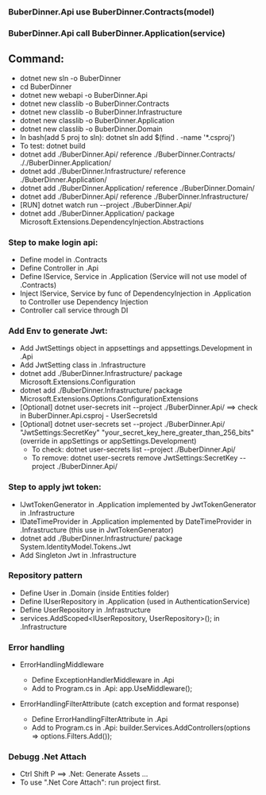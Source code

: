 ### BuberDinner.Api use BuberDinner.Contracts(model)

### BuberDinner.Api call BuberDinner.Application(service)

## Command:

- dotnet new sln -o BuberDinner
- cd BuberDinner
- dotnet new webapi -o BuberDinner.Api
- dotnet new classlib -o BuberDinner.Contracts
- dotnet new classlib -o BuberDinner.Infrastructure
- dotnet new classlib -o BuberDinner.Application
- dotnet new classlib -o BuberDinner.Domain
- In bash(add 5 proj to sln): dotnet sln add $(find . -name '\*.csproj')
- To test: dotnet build
- dotnet add ./BuberDinner.Api/ reference ./BuberDinner.Contracts/ ././BuberDinner.Application/
- dotnet add ./BuberDinner.Infrastructure/ reference ./BuberDinner.Application/
- dotnet add ./BuberDinner.Application/ reference ./BuberDinner.Domain/
- dotnet add ./BuberDinner.Api/ reference ./BuberDinner.Infrastructure/
- [RUN] dotnet watch run --project ./BuberDinner.Api/
- dotnet add ./BuberDinner.Application/ package Microsoft.Extensions.DependencyInjection.Abstractions

### Step to make login api:

- Define model in .Contracts
- Define Controller in .Api
- Define IService, Service in .Application (Service will not use model of .Contracts)
- Inject IService, Service by func of DependencyInjection in .Application to Controller use Dependency Injection
- Controller call service through DI

### Add Env to generate Jwt:

- Add JwtSettings object in appsettings and appsettings.Development in .Api
- Add JwtSetting class in .Infrastructure
- dotnet add ./BuberDinner.Infrastructure/ package Microsoft.Extensions.Configuration
- dotnet add ./BuberDinner.Infrastructure/ package Microsoft.Extensions.Options.ConfigurationExtensions
- [Optional] dotnet user-secrets init --project ./BuberDinner.Api/ ==> check in BuberDinner.Api.csproj - UserSecretsId
- [Optional] dotnet user-secrets set --project ./BuberDinner.Api/ "JwtSettings:SecretKey" "your_secret_key_here_greater_than_256_bits" (override in appSettings or appSettings.Development)
  - To check: dotnet user-secrets list --project ./BuberDinner.Api/
  - To remove: dotnet user-secrets remove JwtSettings:SecretKey --project ./BuberDinner.Api/

### Step to apply jwt token:

- IJwtTokenGenerator in .Application implemented by JwtTokenGenerator in .Infrastructure
- IDateTimeProvider in .Application implemented by DateTimeProvider in .Infrastructure (this use in JwtTokenGenerator)
- dotnet add ./BuberDinner.Infrastructure/ package System.IdentityModel.Tokens.Jwt
- Add Singleton Jwt in .Infrastructure

### Repository pattern

- Define User in .Domain (inside Entities folder)
- Define IUserRepository in .Application (used in AuthenticationService)
- Define UserRepository in .Infrastructure
- services.AddScoped<IUserRepository, UserRepository>(); in .Infrastructure

### Error handling

- ErrorHandlingMiddleware

  - Define ExceptionHandlerMiddleware in .Api
  - Add to Program.cs in .Api: app.UseMiddleware<ExceptionHandlerMiddleware>();

- ErrorHandlingFilterAttribute (catch exception and format response)
  - Define ErrorHandlingFilterAttribute in .Api
  - Add to Program.cs in .Api: builder.Services.AddControllers(options => options.Filters.Add<ErrorHandlingFilterAttribute>());

### Debugg .Net Attach

- Ctrl Shift P ==> .Net: Generate Assets ...
- To use ".Net Core Attach": run project first.
